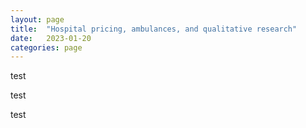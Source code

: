 ```yaml
---
layout: page
title:  "Hospital pricing, ambulances, and qualitative research"
date:   2023-01-20
categories: page
---
```



test

test 

test